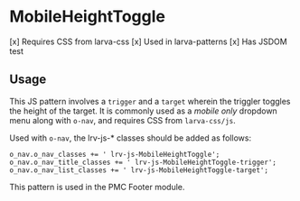 # MobileHeightToggle

[x] Requires CSS from larva-css
[x] Used in larva-patterns
[x] Has JSDOM test

## Usage

This JS pattern involves a `trigger` and a `target` wherein the triggler toggles the height of the target. It is commonly used as a *mobile only* dropdown menu along with `o-nav`, and requires CSS from `larva-css/js`.

Used with `o-nav`, the lrv-js-* classes should be added as follows:

```
o_nav.o_nav_classes += ' lrv-js-MobileHeightToggle';
o_nav.o_nav_title_classes += ' lrv-js-MobileHeightToggle-trigger';
o_nav.o_nav_list_classes += ' lrv-js-MobileHeightToggle-target';
```

This pattern is used in the PMC Footer module.